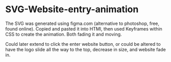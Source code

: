 # SVG-Website-entry-animation
The SVG was generated using figma.com (alternative to photoshop, free, found online). Copied and pasted it into HTMl, then used 
Keyframes within CSS to create the animation. Both fading it and moving.

Could later extend to click the enter website button, or could be altered to have the logo slide all the way to the top,
decrease in size, and website fade in.
